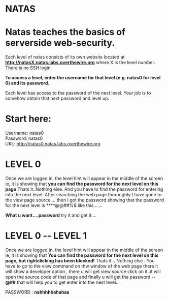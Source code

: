 # NATAS

# Natas teaches the basics of serverside web-security.

Each level of natas consists of its own website located at **http://natasX.natas.labs.overthewire.org** where X is the level number. There is no SSH login.

**To access a level, enter the username for that level (e.g. natas0 for level 0) and its password.**

Each level has access to the password of the next level. Your job is to somehow obtain that next password and level up.

# Start here:

Username: natas0\
Password: natas0\
URL:      http://natas0.natas.labs.overthewire.org

# LEVEL 0

Once we are logged in, the level hint will appear in the middle of the screen ie, it is showing that **you can find the password for the next level on this page** Thats it..Nothing else. And you have to find the password for entering into the next level. After searching the web page thoroughly I have gone to the view page source ... then I got the password showing that the password for the next level is ****@@##%$$%^&&**(&^%%$ like this.......

**What u want....password** try it and get it....



# LEVEL 0 -- LEVEL 1


Once we are logged in, the level hint will appear in the middle of the screen ie, it is showing that **You can find the password for the next level on this page, but rightclicking has been blocked!** 
Thats it ...Nothing else . You have to go to the view command on thw window of the web page there it will show a developer option , there u will get view source click on it..it will open the source code of that page and finally u will get the password -- **@#$%^&*((&^%$#** that will help you to get enter into the next level...

PASSWORD :  **nahhhhhahahaa**





